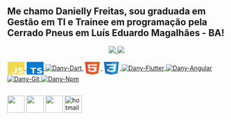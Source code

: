 ## Me chamo Danielly Freitas, sou graduada em Gestão em TI e Trainee em programação pela Cerrado Pneus em Luís Eduardo Magalhães - BA!


<div align="center">
  <a href="https://github.com/Daniellyfreitasc">
  <img height="180em" src="https://github-readme-stats.vercel.app/api?username=Daniellyfreitasc&show_icons=true&theme=dracula&include_all_commits=true&count_private=true"/>
  <img height="180em" src="https://github-readme-stats.vercel.app/api/top-langs/?username=Daniellyfreitasc&layout=compact&langs_count=7&theme=dracula"/>
</div>
<div style="display: inline_block"><br>
  <img align="center" alt="Dany-Js" height="30" width="40" src="https://raw.githubusercontent.com/devicons/devicon/master/icons/javascript/javascript-plain.svg">
  <img align="center" alt="Dany-Ts" height="30" width="40" src="https://raw.githubusercontent.com/devicons/devicon/master/icons/typescript/typescript-plain.svg">
  <img align="center" alt="Dany-Dart" height="30" width="40" src="https://img.icons8.com/color/96/000000/dart.png" title="Dart"/>
  <img align="center" alt="Dany-HTML" height="30" width="40" src="https://raw.githubusercontent.com/devicons/devicon/master/icons/html5/html5-original.svg">
  <img align="center" alt="Dany-CSS" height="30" width="40" src="https://raw.githubusercontent.com/devicons/devicon/master/icons/css3/css3-original.svg">
  <img align="center" alt="Dany-Flutter" height="30" width="40" src="https://img.icons8.com/color/96/000000/flutter.png" title="Flutter"/>
  <img align="center" alt="Dany-Angular" height="30" width="40" src="https://img.icons8.com/color/96/000000/angularjs.png" title="Angular" />
  <img align="center" alt="Dany-Git" height="30" width="40" src="https://img.icons8.com/color/96/000000/git.png" title="Git"/>
  <img align="center" alt="Dany-Npm" height="30" width="40" src="https://img.icons8.com/color/96/000000/npm.png" title="Npm" />
  
  
  ##
 
<div> 
  <a href="https://instagram.com/danyfreitasc" target="_blank"><img src="https://img.icons8.com/color/96/000000/instagram-new--v1.png" target="_blank" height="40" width="40"></a>
 <a href="https://discord.gg/866732938569580544" target="_blank"><img src="https://img.icons8.com/color/96/000000/discord-new-logo.png" target="_blank" height="40" width="40"></a> 
 <a href="https://www.linkedin.com/in/daniellyfreitasc" target="_blank"><img src="https://img.icons8.com/color/96/000000/linkedin-2--v1.png" target="_blank" height="40" width="40"></a> 
 <a href = "mailto:daniellyfreitasc@hotmail.com"><img src="https://img.icons8.com/color/96/000000/apple-mail.png" title="hotmail" height="40" width="40" /></a>
</div>
